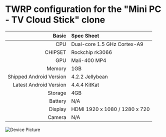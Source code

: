 # TWRP configuration for the "Mini PC - TV Cloud Stick" clone

Basic   | Spec Sheet
-------:|:-------------------------
CPU     | Dual-core 1.5 GHz Cortex-A9
CHIPSET | Rockchip rk3066
GPU     | Mali-400 MP4
Memory  | 1GB
Shipped Android Version | 4.2.2 Jellybean
Latest Android Version | 4.4.4 KitKat
Storage | 4GB
Battery | N/A
Display | HDMI 1920 x 1080 / 1280 x 720
Camera  | N/A

![Device Picture](http://image.made-in-china.com/2f0j00bjZEySfRfrkN/New-Arrival-Dual-Core-and-4GPU-Android-4-1-Mini-PC-TV-Box-with-External-Antenna-Very-Good-Signal-UKO803-.jpg)
